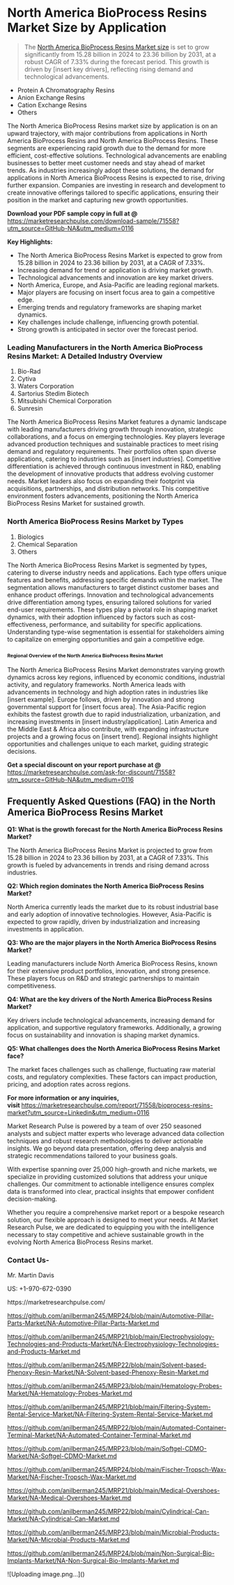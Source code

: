 <h1>North America BioProcess Resins Market&nbsp;Size by Application</h1><blockquote><p>The <a href="https://marketresearchpulse.com/download-sample/71558?utm_source=GitHub-NA&amp;utm_medium=0116">North America BioProcess Resins Market size</a> is set to grow significantly from 15.28 billion in 2024 to 23.36 billion by 2031, at a robust CAGR of 7.33% during the forecast period. This growth is driven by [insert key drivers], reflecting rising demand and technological advancements.</p></blockquote><ul><li>Protein A Chromatography Resins<li> Anion Exchange Resins<li> Cation Exchange Resins<li> Others</li></ul><p>The North America BioProcess Resins market size by application is on an upward trajectory, with major contributions from applications in North America BioProcess Resins and North America BioProcess Resins. These segments are experiencing rapid growth due to the demand for more efficient, cost-effective solutions. Technological advancements are enabling businesses to better meet customer needs and stay ahead of market trends. As industries increasingly adopt these solutions, the demand for applications in North America BioProcess Resins is expected to rise, driving further expansion. Companies are investing in research and development to create innovative offerings tailored to specific applications, ensuring their position in the market and capturing new growth opportunities.</p><p><strong>Download your PDF sample copy in full at @ </strong><a href="https://marketresearchpulse.com/download-sample/71558?utm_source=GitHub-NA&amp;utm_medium=0116">https://marketresearchpulse.com/download-sample/71558?utm_source=GitHub-NA&amp;utm_medium=0116</a></p><p><strong>Key Highlights: </strong></p><ul><li>The North America BioProcess Resins Market is expected to grow from 15.28 billion in 2024 to 23.36 billion by 2031, at a CAGR of 7.33%.</li><li>Increasing demand for trend or application is driving market growth.</li><li>Technological advancements and innovation are key market drivers.</li><li>North America, Europe, and Asia-Pacific are leading regional markets.</li><li>Major players are focusing on insert focus area to gain a competitive edge.</li><li>Emerging trends and regulatory frameworks are shaping market dynamics.</li><li>Key challenges include challenge, influencing growth potential.</li><li>Strong growth is anticipated in sector over the forecast period.</li></ul><h3>Leading Manufacturers in the North America BioProcess Resins Market: A Detailed Industry Overview</h3><ol><li>Bio-Rad</li><li>Cytiva</li><li>Waters Corporation</li><li>Sartorius Stedim Biotech</li><li>Mitsubishi Chemical Corporation</li><li>Sunresin</li></ol><div class="flex max-w-full flex-col flex-grow"><div class="min-h-8 text-message flex w-full flex-col items-end gap-2 whitespace-normal break-words [.text-message+&amp;]:mt-5" dir="auto" data-message-author-role="assistant" data-message-id="fd8432e4-4910-450d-b182-61b7bfb0a01f" data-message-model-slug="gpt-4o"><div class="flex w-full flex-col gap-1 empty:hidden first:pt-[3px]"><div class="markdown prose w-full break-words dark:prose-invert light"><p>The North America BioProcess Resins Market features a dynamic landscape with leading manufacturers driving growth through innovation, strategic collaborations, and a focus on emerging technologies. Key players leverage advanced production techniques and sustainable practices to meet rising demand and regulatory requirements. Their portfolios often span diverse applications, catering to industries such as [insert industries]. Competitive differentiation is achieved through continuous investment in R&amp;D, enabling the development of innovative products that address evolving customer needs. Market leaders also focus on expanding their footprint via acquisitions, partnerships, and distribution networks. This competitive environment fosters advancements, positioning the North America BioProcess Resins Market for sustained growth.</p></div></div></div></div><h3>North America BioProcess Resins Market by Types</h3><ol><li>Biologics<li> Chemical Separation<li> Others</li></ol><div class="flex max-w-full flex-col flex-grow"><div class="min-h-8 text-message flex w-full flex-col items-end gap-2 whitespace-normal break-words [.text-message+&amp;]:mt-5" dir="auto" data-message-author-role="assistant" data-message-id="084470be-0bb7-4664-bddf-5156b4f41249" data-message-model-slug="gpt-4o-mini"><div class="flex w-full flex-col gap-1 empty:hidden first:pt-[3px]"><div class="markdown prose w-full break-words dark:prose-invert light"><p>The North America BioProcess Resins Market is segmented by types, catering to diverse industry needs and applications. Each type offers unique features and benefits, addressing specific demands within the market. The segmentation allows manufacturers to target distinct customer bases and enhance product offerings. Innovation and technological advancements drive differentiation among types, ensuring tailored solutions for varied end-user requirements. These types play a pivotal role in shaping market dynamics, with their adoption influenced by factors such as cost-effectiveness, performance, and suitability for specific applications. Understanding type-wise segmentation is essential for stakeholders aiming to capitalize on emerging opportunities and gain a competitive edge.</p></div></div></div></div><h3><span style="font-size: 11px;">Regional Overview of the North America BioProcess Resins Market</span></h3><div class="flex max-w-full flex-col flex-grow"><div class="min-h-8 text-message flex w-full flex-col items-end gap-2 whitespace-normal break-words [.text-message+&amp;]:mt-5" dir="auto" data-message-author-role="assistant" data-message-id="e9038762-ce64-4e30-91c9-9bd413514231" data-message-model-slug="gpt-4o-mini"><div class="flex w-full flex-col gap-1 empty:hidden first:pt-[3px]"><div class="markdown prose w-full break-words dark:prose-invert light"><p>The North America BioProcess Resins Market demonstrates varying growth dynamics across key regions, influenced by economic conditions, industrial activity, and regulatory frameworks. North America leads with advancements in technology and high adoption rates in industries like [insert example]. Europe follows, driven by innovation and strong governmental support for [insert focus area]. The Asia-Pacific region exhibits the fastest growth due to rapid industrialization, urbanization, and increasing investments in [insert industry/application]. Latin America and the Middle East &amp; Africa also contribute, with expanding infrastructure projects and a growing focus on [insert trend]. Regional insights highlight opportunities and challenges unique to each market, guiding strategic decisions.</p></div></div></div></div><p><strong>Get a special discount on your report purchase at @ </strong><a href="https://marketresearchpulse.com/ask-for-discount/71558?utm_source=GitHub-NA&amp;utm_medium=0116">https://marketresearchpulse.com/ask-for-discount/71558?utm_source=GitHub-NA&amp;utm_medium=0116</a></p><h2>Frequently Asked Questions (FAQ) in the North America BioProcess Resins Market</h2><p><strong>Q1: What is the growth forecast for the North America BioProcess Resins Market?</strong></p><p>The North America BioProcess Resins Market is projected to grow from 15.28 billion in 2024 to 23.36 billion by 2031, at a CAGR of 7.33%. This growth is fueled by advancements in trends and rising demand across industries.</p><p><strong>Q2: Which region dominates the North America BioProcess Resins Market?</strong></p><p>North America currently leads the market due to its robust industrial base and early adoption of innovative technologies. However, Asia-Pacific is expected to grow rapidly, driven by industrialization and increasing investments in application.</p><p><strong>Q3: Who are the major players in the North America BioProcess Resins Market?</strong></p><p>Leading manufacturers include North America BioProcess Resins, known for their extensive product portfolios, innovation, and strong presence. These players focus on R&amp;D and strategic partnerships to maintain competitiveness.</p><p><strong>Q4: What are the key drivers of the North America BioProcess Resins Market?</strong></p><p>Key drivers include technological advancements, increasing demand for application, and supportive regulatory frameworks. Additionally, a growing focus on sustainability and innovation is shaping market dynamics.</p><p><strong>Q5: What challenges does the North America BioProcess Resins Market face?</strong></p><p>The market faces challenges such as challenge, fluctuating raw material costs, and regulatory complexities. These factors can impact production, pricing, and adoption rates across regions.</p><p><strong>For more information or any inquiries, visit&nbsp;</strong><a href="https://marketresearchpulse.com/report/71558/bioprocess-resins-market?utm_source=Linkedin&utm_medium=0116">https://marketresearchpulse.com/report/71558/bioprocess-resins-market?utm_source=Linkedin&utm_medium=0116</a></p><p>Market Research Pulse is powered by a team of over 250 seasoned analysts and subject matter experts who leverage advanced data collection techniques and robust research methodologies to deliver actionable insights. We go beyond data presentation, offering deep analysis and strategic recommendations tailored to your business goals.</p><p>With expertise spanning over 25,000 high-growth and niche markets, we specialize in providing customized solutions that address your unique challenges. Our commitment to actionable intelligence ensures complex data is transformed into clear, practical insights that empower confident decision-making.</p><p>Whether you require a comprehensive market report or a bespoke research solution, our flexible approach is designed to meet your needs. At Market Research Pulse, we are dedicated to equipping you with the intelligence necessary to stay competitive and achieve sustainable growth in the evolving North America BioProcess Resins market.</p><h3><strong>Contact Us-</strong></h3><p>Mr. Martin Davis</p><p>US: +1-970-672-0390</p><p>https://marketresearchpulse.com/</p><p><a href="https://github.com/anilberman245/MRP24/blob/main/Automotive-Pillar-Parts-Market/NA-Automotive-Pillar-Parts-Market.md">https://github.com/anilberman245/MRP24/blob/main/Automotive-Pillar-Parts-Market/NA-Automotive-Pillar-Parts-Market.md</a></p><p><a href="https://github.com/anilberman245/MRP21/blob/main/Electrophysiology-Technologies-and-Products-Market/NA-Electrophysiology-Technologies-and-Products-Market.md">https://github.com/anilberman245/MRP21/blob/main/Electrophysiology-Technologies-and-Products-Market/NA-Electrophysiology-Technologies-and-Products-Market.md</a></p><p><a href="https://github.com/anilberman245/MRP22/blob/main/Solvent-based-Phenoxy-Resin-Market/NA-Solvent-based-Phenoxy-Resin-Market.md">https://github.com/anilberman245/MRP22/blob/main/Solvent-based-Phenoxy-Resin-Market/NA-Solvent-based-Phenoxy-Resin-Market.md</a></p><p><a href="https://github.com/anilberman245/MRP23/blob/main/Hematology-Probes-Market/NA-Hematology-Probes-Market.md">https://github.com/anilberman245/MRP23/blob/main/Hematology-Probes-Market/NA-Hematology-Probes-Market.md</a></p><p><a href="https://github.com/anilberman245/MRP21/blob/main/Filtering-System-Rental-Service-Market/NA-Filtering-System-Rental-Service-Market.md">https://github.com/anilberman245/MRP21/blob/main/Filtering-System-Rental-Service-Market/NA-Filtering-System-Rental-Service-Market.md</a></p><p><a href="https://github.com/anilberman245/MRP22/blob/main/Automated-Container-Terminal-Market/NA-Automated-Container-Terminal-Market.md">https://github.com/anilberman245/MRP22/blob/main/Automated-Container-Terminal-Market/NA-Automated-Container-Terminal-Market.md</a></p><p><a href="https://github.com/anilberman245/MRP23/blob/main/Softgel-CDMO-Market/NA-Softgel-CDMO-Market.md">https://github.com/anilberman245/MRP23/blob/main/Softgel-CDMO-Market/NA-Softgel-CDMO-Market.md</a></p><p><a href="https://github.com/anilberman245/MRP24/blob/main/Fischer-Tropsch-Wax-Market/NA-Fischer-Tropsch-Wax-Market.md">https://github.com/anilberman245/MRP24/blob/main/Fischer-Tropsch-Wax-Market/NA-Fischer-Tropsch-Wax-Market.md</a></p><p><a href="https://github.com/anilberman245/MRP21/blob/main/Medical-Overshoes-Market/NA-Medical-Overshoes-Market.md">https://github.com/anilberman245/MRP21/blob/main/Medical-Overshoes-Market/NA-Medical-Overshoes-Market.md</a></p><p><a href="https://github.com/anilberman245/MRP22/blob/main/Cylindrical-Can-Market/NA-Cylindrical-Can-Market.md">https://github.com/anilberman245/MRP22/blob/main/Cylindrical-Can-Market/NA-Cylindrical-Can-Market.md</a></p><p><a href="https://github.com/anilberman245/MRP23/blob/main/Microbial-Products-Market/NA-Microbial-Products-Market.md">https://github.com/anilberman245/MRP23/blob/main/Microbial-Products-Market/NA-Microbial-Products-Market.md</a></p><p><a href="https://github.com/anilberman245/MRP24/blob/main/Non-Surgical-Bio-Implants-Market/NA-Non-Surgical-Bio-Implants-Market.md">https://github.com/anilberman245/MRP24/blob/main/Non-Surgical-Bio-Implants-Market/NA-Non-Surgical-Bio-Implants-Market.md</a></p>
![Uploading image.png…]()
